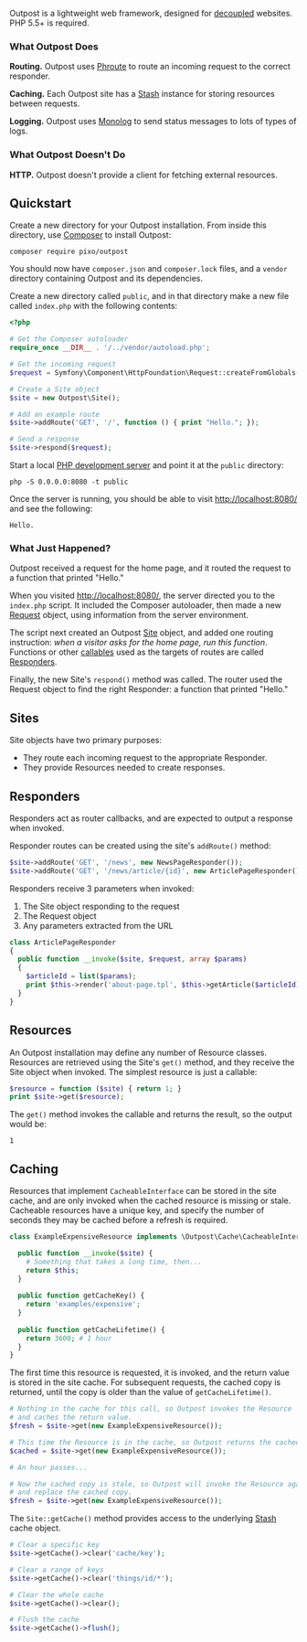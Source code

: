 Outpost is a lightweight web framework, designed for [decoupled][decoupled] websites. PHP 5.5+ is required.

### What Outpost Does

**Routing.** Outpost uses [Phroute][Phroute] to route an incoming request to the correct responder.

**Caching.** Each Outpost site has a [Stash][Stash] instance for storing resources between requests.

**Logging.** Outpost uses [Monolog][Monolog] to send status messages to lots of types of logs.

### What Outpost Doesn't Do

**HTTP.** Outpost doesn't provide a client for fetching external resources.

## Quickstart

Create a new directory for your Outpost installation. From inside this directory, use [Composer][Composer] to install Outpost:

```
composer require pixo/outpost
```

You should now have `composer.json` and `composer.lock` files, and a `vendor` directory containing Outpost and its dependencies.

Create a new directory called `public`, and in that directory make a new file called `index.php` with the following contents:

```php
<?php

# Get the Composer autoloader
require_once __DIR__ . '/../vendor/autoload.php';

# Get the incoming request
$request = Symfony\Component\HttpFoundation\Request::createFromGlobals();

# Create a Site object
$site = new Outpost\Site();

# Add an example route
$site->addRoute('GET', '/', function () { print "Hello."; });

# Send a response
$site->respond($request);
```

Start a local [PHP development server](http://php.net/manual/en/features.commandline.webserver.php) and point it at the `public` directory:

```
php -S 0.0.0.0:8080 -t public
```

Once the server is running, you should be able to visit [http://localhost:8080/](http://localhost:8080/) and see the following:

```
Hello.
```

### What Just Happened?

Outpost received a request for the home page, and it routed the request to a function that printed "Hello."

When you visited [http://localhost:8080/](http://localhost:8080/), the server directed you to the `index.php` script. It included the Composer autoloader, then made a new [Request](http://symfony.com/doc/current/components/http_foundation/introduction.html#request) object, using information from the server environment.

The script next created an Outpost [Site](#sites) object, and added one routing instruction: _when a visitor asks for the home page, run this function_. Functions or other [callables](http://php.net/manual/en/language.types.callable.php) used as the targets of routes are called [Responders](#responders).

Finally, the new Site's `respond()` method was called. The router used the Request object to find the right Responder: a function that printed "Hello."

## Sites

Site objects have two primary purposes:

* They route each incoming request to the appropriate Responder.
* They provide Resources needed to create responses.

## Responders

Responders act as router callbacks, and are expected to output a response when invoked.

Responder routes can be created using the site's `addRoute()` method:

```php
$site->addRoute('GET', '/news', new NewsPageResponder());
$site->addRoute('GET', '/news/article/{id}', new ArticlePageResponder());
```

Responders receive 3 parameters when invoked:

1. The Site object responding to the request
2. The Request object
3. Any parameters extracted from the URL

```php
class ArticlePageResponder
{
  public function __invoke($site, $request, array $params)
  {
    $articleId = list($params);
    print $this->render('about-page.tpl', $this->getArticle($articleId));
  }
}
```


## Resources

An Outpost installation may define any number of Resource classes. Resources are retrieved using the Site's `get()` method, and they receive the Site object when invoked. The simplest resource is just a callable:

```php
$resource = function ($site) { return 1; }
print $site->get($resource);
```

The `get()` method invokes the callable and returns the result, so the output would be:

```
1
```

## Caching

Resources that implement `CacheableInterface` can be stored in the site cache, and are only invoked when the cached resource is missing or stale. Cacheable resources have a unique key, and specify the number of seconds they may be cached before a refresh is required.

```php
class ExampleExpensiveResource implements \Outpost\Cache\CacheableInterface {

  public function __invoke($site) {
    # Something that takes a long time, then...
    return $this;
  }
  
  public function getCacheKey() {
    return 'examples/expensive';
  }
  
  public function getCacheLifetime() {
    return 3600; # 1 hour
  }
}
```

The first time this resource is requested, it is invoked, and the return value is stored in the site cache. For subsequent requests, the cached copy is returned, until the copy is older than the value of `getCacheLifetime()`.

```php
# Nothing in the cache for this call, so Outpost invokes the Resource
# and caches the return value.
$fresh = $site->get(new ExampleExpensiveResource());

# This time the Resource is in the cache, so Outpost returns the cached Resource.
$cached = $site->get(new ExampleExpensiveResource());

# An hour passes...

# Now the cached copy is stale, so Outpost will invoke the Resource again,
# and replace the cached copy.
$fresh = $site->get(new ExampleExpensiveResource());
```

The `Site::getCache()` method provides access to the underlying [Stash][Stash] cache object.

```php
# Clear a specific key
$site->getCache()->clear('cache/key');

# Clear a range of keys
$site->getCache()->clear('things/id/*');

# Clear the whole cache
$site->getCache()->clear();

# Flush the cache
$site->getCache()->flush();
```

[Composer]: https://getcomposer.org/
[decoupled]: http://www.pixotech.com/decoupling-drupal/
[HttpFoundation]: http://symfony.com/doc/current/components/http_foundation/index.html
[Monolog]: https://github.com/Seldaek/monolog
[Phroute]: https://github.com/mrjgreen/phroute
[Pixo]: http://www.pixotech.com/
[Stash]: http://www.stashphp.com/
